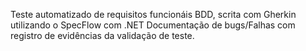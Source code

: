 Teste automatizado de requisitos funcionáis BDD, scrita com Gherkin utilizando o SpecFlow com .NET
Documentação de bugs/Falhas com registro de evidências da validação de teste.
